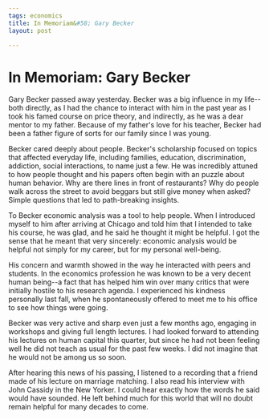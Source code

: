 ```yaml
--- 
tags: economics
title: In Memoriam&#58; Gary Becker
layout: post

---
```


# In Memoriam: Gary Becker

Gary Becker passed away yesterday. Becker was a big influence in my life--both directly, as I had the chance to interact with him in the past year as I took his famed course on price theory, and indirectly, as he was a dear mentor to my father. Because of my father's love for his teacher, Becker had been a father figure of sorts for our family since I was young. 

Becker cared deeply about people. Becker's scholarship focused on topics that affected everyday life, including families, education, discrimination, addiction, social interactions, to name just a few. He was incredibly attuned to how people thought and his papers often begin with an puzzle about human behavior. Why are there lines in front of restaurants? Why do people walk across the street to avoid beggars but still give money when asked? Simple questions that led to path-breaking insights. 

To Becker economic analysis was a tool to help people. When I introduced myself to him after arriving at Chicago and told him that I intended to take his course, he was glad, and he said he thought it might be helpful. I got the sense that he meant that very sincerely: economic analysis would be helpful not simply for my career, but for my personal well-being. 

His concern and warmth showed in the way he interacted with peers and students. In the economics profession he was known to be a very decent human being--a fact that has helped him win over many critics that were initially hostile to his research agenda. I experienced his kindness personally last fall, when he spontaneously offered to meet me to his office to see how things were going. 

Becker was very active and sharp even just a few months ago, engaging in workshops and giving full length lectures. I had looked forward to attending his lectures on human capital this quarter, but since he had not been feeling well he did not teach as usual for the past few weeks. I did not imagine that he would not be among us so soon. 

After hearing this news of his passing, I listened to a recording that a friend made of his lecture on marriage matching. I also read his interview with John Cassidy in the New Yorker. I could hear exactly how the words he said would have sounded. He left behind much for this world that will no doubt remain helpful for many decades to come.  

